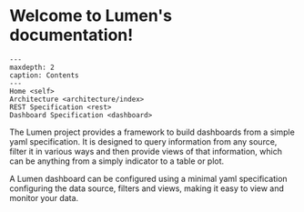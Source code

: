# Welcome to Lumen's documentation!

```{toctree}
---
maxdepth: 2
caption: Contents
---
Home <self>
Architecture <architecture/index>
REST Specification <rest>
Dashboard Specification <dashboard>
```

The Lumen project provides a framework to build dashboards from a
simple yaml specification. It is designed to query information from
any source, filter it in various ways and then provide views of that
information, which can be anything from a simply indicator to a table
or plot.

A Lumen dashboard can be configured using a minimal yaml specification
configuring the data source, filters and views, making it easy to view
and monitor your data.
